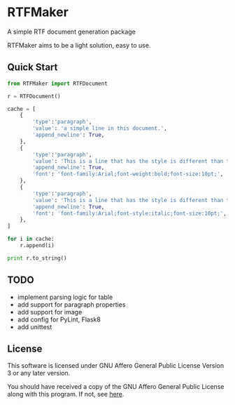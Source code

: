RTFMaker
========

A simple RTF document generation package

RTFMaker aims to be a light solution, easy to use.

Quick Start
-----------

```python
from RTFMaker import RTFDocument

r = RTFDocument()

cache = [
    {
        'type':'paragraph',
        'value': 'a simple line in this document.',
        'append_newline': True,
    },
    {
        'type':'paragraph',
        'value': 'This is a line that has the style is different than the default style: bold.',
        'append_newline': True,
        'font': 'font-family:Arial;font-weight:bold;font-size:10pt;',
    },
    {
        'type':'paragraph',
        'value': 'This is a line that has the style is different than the default style: italic.',
        'append_newline': True,
        'font': 'font-family:Arial;font-style:italic;font-size:10pt;',
    },
]

for i in cache:
    r.append(i)

print r.to_string()
```

TODO
----

- implement parsing logic for table
- add support for paragraph properties
- add support for image
- add config for PyLint, Flask8
- add unittest

License
-------

This software is licensed under GNU Affero General Public License Version 3 or any later version.

You should have received a copy of the GNU Affero General Public License along with this program.  If not, see [here](https://www.gnu.org/licenses/).
